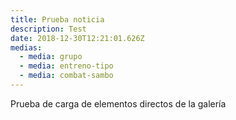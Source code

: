 ```yaml
---
title: Prueba noticia
description: Test
date: 2018-12-30T12:21:01.626Z
medias:
  - media: grupo
  - media: entreno-tipo
  - media: combat-sambo
---
```

Prueba de carga de elementos directos de la galería

